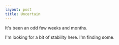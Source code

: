 ```yaml
---
layout: post
title: Uncertain
---
```


It's been an odd few weeks and months.

I'm looking for a bit of stability here.  I'm finding some.
